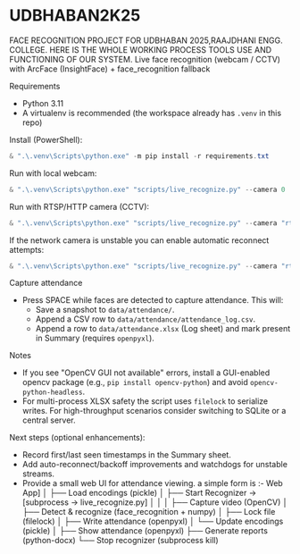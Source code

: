 # UDBHABAN2K25
FACE RECOGNITION PROJECT FOR UDBHABAN 2025,RAAJDHANI ENGG. COLLEGE.
HERE IS THE WHOLE WORKING PROCESS TOOLS USE AND FUNCTIONING OF OUR SYSTEM.
Live face recognition (webcam / CCTV) with ArcFace (InsightFace) + face_recognition fallback

Requirements
- Python 3.11
- A virtualenv is recommended (the workspace already has `.venv` in this repo)

Install (PowerShell):

```powershell
& ".\.venv\Scripts\python.exe" -m pip install -r requirements.txt
```

Run with local webcam:

```powershell
& ".\.venv\Scripts\python.exe" "scripts/live_recognize.py" --camera 0
```

Run with RTSP/HTTP camera (CCTV):

```powershell
& ".\.venv\Scripts\python.exe" "scripts/live_recognize.py" --camera "rtsp://user:pass@192.168.1.10:554/stream"
```

If the network camera is unstable you can enable automatic reconnect attempts:

```powershell
& ".\.venv\Scripts\python.exe" "scripts/live_recognize.py" --camera "rtsp://user:pass@192.168.1.10:554/stream" --reconnect --reconnect-interval 5.0
```

Capture attendance
- Press SPACE while faces are detected to capture attendance. This will:
  - Save a snapshot to `data/attendance/`.
  - Append a CSV row to `data/attendance/attendance_log.csv`.
  - Append a row to `data/attendance.xlsx` (Log sheet) and mark present in Summary (requires `openpyxl`).

Notes
- If you see "OpenCV GUI not available" errors, install a GUI-enabled opencv package (e.g., `pip install opencv-python`) and avoid `opencv-python-headless`.
- For multi-process XLSX safety the script uses `filelock` to serialize writes. For high-throughput scenarios consider switching to SQLite or a central server.

Next steps (optional enhancements):
- Record first/last seen timestamps in the Summary sheet.
- Add auto-reconnect/backoff improvements and watchdogs for unstable streams.
- Provide a small web UI for attendance viewing.
a simple form is :- Web App]
     │
     ├── Load encodings (pickle)
     │
     ├── Start Recognizer → [subprocess → live_recognize.py]
     │                             │
     │                             ├── Capture video (OpenCV)
     │                             ├── Detect & recognize (face_recognition + numpy)
     │                             ├── Lock file (filelock)
     │                             ├── Write attendance (openpyxl)
     │                             └── Update encodings (pickle)
     │
     ├── Show attendance (openpyxl)
     ├── Generate reports (python-docx)
     └── Stop recognizer (subprocess kill)

